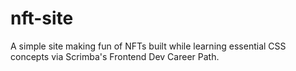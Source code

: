 # nft-site
A simple site making fun of NFTs built while learning essential CSS concepts via Scrimba's Frontend Dev Career Path.
